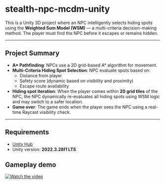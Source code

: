 # stealth-npc-mcdm-unity

This is a Unity 3D project where an NPC intelligently selects hiding spots using the **Weighted Sum Model (WSM)** — a multi-criteria decision-making method. The player must find the NPC before it escapes or remains hidden.

---

## Project Summary

- **A\* Pathfinding**: NPCs use a 2D grid-based A\* algorithm for movement.
- **Multi-Criteria Hiding Spot Selection**: NPC evaluate spots based on:
  - Distance from player
  - Safety score (dynamic based on visibility and proximity)
  - Escape route availability
- **Hiding spot iteration**: When the player comes within **20 grid tiles** of the NPC, the NPC dynamically re-evaluates all hiding spots using WSM logic and may switch to a safer location.
- **Game over**: The game ends when the player sees the NPC using a real-time Raycast visibility check.

---

## Requirements
- [Unity Hub](https://unity.com/download)
- Unity version: **2022.3.28f1 LTS**

## Gameplay demo
[![Watch the video](https://img.youtube.com/vi/VH9ivYNfitc/0.jpg)](https://youtu.be/VH9ivYNfitc)
